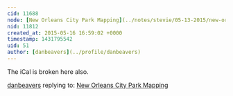 ```yaml
---
cid: 11688
node: [New Orleans City Park Mapping](../notes/stevie/05-13-2015/new-orleans-city-park-mapping)
nid: 11812
created_at: 2015-05-16 16:59:02 +0000
timestamp: 1431795542
uid: 51
author: [danbeavers](../profile/danbeavers)
---
```


The iCal is broken here also.

[danbeavers](../profile/danbeavers) replying to: [New Orleans City Park Mapping](../notes/stevie/05-13-2015/new-orleans-city-park-mapping)

